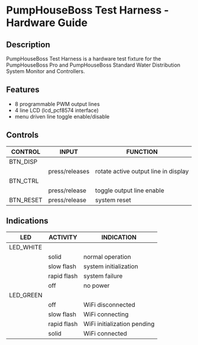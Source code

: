 # PumpHouseBoss Test Harness - Hardware Guide

## Description
PumpHouseBoss Test Harness is a hardware test fixture for the PumpHouseBoss Pro 
and PumpHouseBoss Standard Water Distribution System Monitor and Controllers.

## Features
- 8 programmable PWM output lines
- 4 line LCD (lcd_pcf8574 interface)
- menu driven line toggle enable/disable


## Controls
|CONTROL|INPUT|FUNCTION|
|---|---|---|
|BTN_DISP|||
||press/releases|rotate active output line in display|
|BTN_CTRL|||
||press/release|toggle output line enable|
|BTN_RESET|press/release|system reset|


## Indications
|LED|ACTIVITY|INDICATION|
|---|---|---|
|LED_WHITE|||
||solid|normal operation|
||slow flash|system initialization|
||rapid flash|system failure|
||off|no power|
| LED_GREEN |||
||off|WiFi disconnected|
||slow flash|WiFi connecting|
||rapid flash|WiFi initialization pending|
||solid|WiFi connected|

